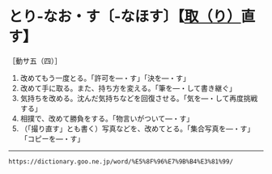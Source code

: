 # とり‐なお・す〔‐なほす〕【[取（り）](%E3%81%A8%E3%82%8B%EF%BC%88%E5%8F%96%E3%82%8B%EF%BC%8F%E5%9F%B7%E3%82%8B%EF%BC%8F%E6%8E%A1%E3%82%8B%EF%BC%8F%E6%8D%95%E3%82%8B%EF%BC%8F%E6%92%AE%E3%82%8B%EF%BC%89.md)直す】

［動サ五（四）］
1.  改めてもう一度とる。「許可を―・す」「決を―・す」
2.  改めて手に取る。また、持ち方を変える。「筆を―・して書き継ぐ」
3.   気持ちを改める。沈んだ気持ちなどを回復させる。「気を―・して再度挑戦する」
4.   相撲で、改めて勝負をする。「物言いがついて―・す」
5.   （「撮り直す」とも書く）写真などを、改めてとる。「集合写真を―・す」「コピーを―・す」

---
`https://dictionary.goo.ne.jp/word/%E5%8F%96%E7%9B%B4%E3%81%99/`